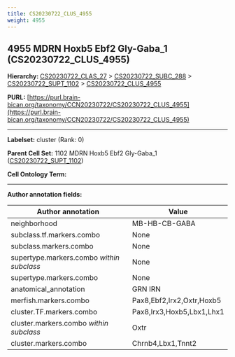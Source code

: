 ```yaml
---
title: CS20230722_CLUS_4955
weight: 4955
---
```

## 4955 MDRN Hoxb5 Ebf2 Gly-Gaba_1 (CS20230722_CLUS_4955)
<b>Hierarchy: </b>
[CS20230722_CLAS_27](../CS20230722_CLAS_27) >
[CS20230722_SUBC_288](../CS20230722_SUBC_288) >
[CS20230722_SUPT_1102](../CS20230722_SUPT_1102) >
[CS20230722_CLUS_4955](../CS20230722_CLUS_4955)

**PURL:** [https://purl.brain-bican.org/taxonomy/CCN20230722/CS20230722_CLUS_4955](https://purl.brain-bican.org/taxonomy/CCN20230722/CS20230722_CLUS_4955)

---


**Labelset:** cluster (Rank: 0)

**Parent Cell Set:** 1102 MDRN Hoxb5 Ebf2 Gly-Gaba_1 ([CS20230722_SUPT_1102](../CS20230722_SUPT_1102))



**Cell Ontology Term:** 

[MARKER GENES.]: #


---

[TRANSFERRED ANNOTATIONS.]: #


[AUTHOR ANNOTATION FIELDS.]: #


**Author annotation fields:**

| Author annotation | Value |
|-------------------|-------|
|neighborhood|MB-HB-CB-GABA|
|subclass.tf.markers.combo|None|
|subclass.markers.combo|None|
|supertype.markers.combo _within subclass_|None|
|supertype.markers.combo|None|
|anatomical_annotation|GRN IRN|
|merfish.markers.combo|Pax8,Ebf2,Irx2,Oxtr,Hoxb5|
|cluster.TF.markers.combo|Pax8,Irx3,Hoxb5,Lbx1,Lhx1|
|cluster.markers.combo _within subclass_|Oxtr|
|cluster.markers.combo|Chrnb4,Lbx1,Tnnt2|
